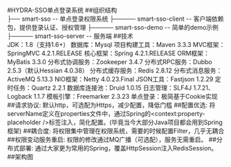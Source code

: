 #HYDRA-SSO单点登录系统
##组织结构<BR>
      ├── smart-sso -- 单点登录权限系统
      ├───── smart-sso-client -- 客户端依赖包，提供登录认证、授权管理
      ├───── smart-sso-demo -- 简单的demo示例
      ├───── smart-sso-server -- 服务端
##技术<br>JDK：1.8（支持1.6+）
        数据库：Mysql
        项目构建工具：Maven 3.3.3
        MVC框架：SpringMVC 4.2.1.RELEASE
        核心框架：Spring 4.2.1.RELEASE
        ORM框架：MyBatis 3.3.0
        分布式协调服务：Zookeeper 3.4.7
        分布式RPC服务：Dubbo 2.5.3（默认Hessian 4.0.38）
        分布式缓存服务：Redis 2.8.12
        分布式消息服务：ActiveMQ 5.13.3
        NIO框架：Netty 4.0.23.Final
        JSON工具：Fastjson 1.2.29
        定时任务：Quartz 2.2.1
        数据库连接池：Druid 1.0.15
        日志管理：SLF4J 1.7.21、Logback 1.1.7
        模板引擎：Freemarker 2.3.23
        单点登录：极简基于Cookie实现
##请求协议:
        默认http，可选配为Https，减少配置，降低门槛
##配置优选:
        将serverName定义在properties文件中，通过Spring的<context:property-placeholder />标签注入，简化配置。(毕竟当今大部分Java项目都会用到Spring框架)
##耦合度:
        将权限集中管理在权限系统，需要的时候配置Filter，几乎无耦合
##权限变动服务重启:
        权限的修改通过MQ广播（可选配），服务无需重启。
##分布式部署:
        通过大家更为常用的Spring，覆盖HttpSession注入RedisSession。
##架构图
